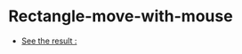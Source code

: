 # Rectangle-move-with-mouse
- [See the result :](https://aatsan.github.io/Rectangle-move-with-mouse/)
